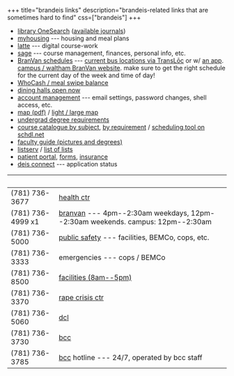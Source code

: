 +++
title="brandeis links"
description="brandeis-related links that are sometimes hard to find"
css=["brandeis"]
+++

* [library OneSearch] \([available journals])
* [myhousing] --- housing and meal plans
* [latte] --- digital course-work
* [sage] --- course management, finances, personal info, etc.
* [BranVan schedules] --- [current bus locations via TransLōc][transloc] or w/
  [an app]. [campus / waltham BranVan website][branvan]. make sure to get the
  right schedule for the current day of the week and time of day!
* [WhoCash / meal swipe balance]
* [dining halls open now]
* [account management] --- email settings, password changes, shell access,
  etc.
* [map (pdf)] / [light / large map]
* [undergrad degree requirements]
* [course catalogue by subject], [by requirement] / [scheduling tool on
  schdl.net]
* [faculty guide (pictures and degrees)]
* [listserv] / [list of lists]
* [patient portal], [forms], [insurance]
* [deis connect] --- application status

                  |  
------------------|-------------------
(781) 736-3677    | [health ctr]
(781) 736-4999 x1 | [branvan] --- 4pm--2:30am weekdays, 12pm--2:30am weekends. campus: 12pm--2:30am
(781) 736-5000    | [public safety] --- facilities, BEMCo, cops, etc.
(781) 736-3333    | emergencies --- cops / BEMCo
(781) 736-8500    | [facilities (8am--5pm)]
(781) 736-3370    | [rape crisis ctr]
(781) 736-5060    | [dcl]
(781) 736-3730    | [bcc]
(781) 736-3785    | [bcc] hotline --- 24/7, operated by bcc staff

[library OneSearch]: http://search.library.brandeis.edu/primo_library/libweb/action/search.do?vid=BRAND
[available journals]: http://scholar.brandeis.edu/V?RN=827099071
[myhousing]: https://brandeis.datacenter.adirondacksolutions.com/BRANDEIS_THDSS_PROD
[latte]: https://moodle2.brandeis.edu/my/
[sage]: https://sage.brandeis.edu/psp/CPROD90/EMPLOYEE/HRMS/s/WEBLIB_BR_SSO.ISCRIPT1.FieldFormula.iScript_redirectBRSSO
[BranVan schedules]: http://www.brandeis.edu/publicsafety/van-shuttle/index.html
[transloc]: https://brandeis.transloc.com/
[an app]: http://translocrider.com/
[branvan]: https://branvan.brandeis.edu/about.php
[WhoCash / meal swipe balance]: https://get.cbord.com/whocash/full/login.php
[dining halls open now]: https://brandeis.sodexomyway.com/dining-near-me/open-now
[account management]: https://identity.brandeis.edu/identity-manage/
[map (pdf)]: https://www.brandeis.edu/gradstudent/images/Campus%20Map%202015.pdf
[light / large map]: http://necsi.edu/wiki/images/0/06/CampusMap.pdf
[undergrad degree requirements]: http://www.brandeis.edu/advising/firstyears/academics/requirements.html
[course catalogue by subject]: http://registrar-prod.unet.brandeis.edu/course/schedule/registrar/index
[by requirement]: http://registrar-prod.unet.brandeis.edu/registrar/schedule/search
[scheduling tool on schdl.net]: https://brandeis.schdl.net/
[faculty guide (pictures and degrees)]: https://www.brandeis.edu/facultyguide/arts-sciences.html
[listserv]: https://lists.brandeis.edu/wws
[list of lists]: https://lists.brandeis.edu/wws/lists
[patient portal]: https://brandeis.medicatconnect.com/
[forms]: http://www.brandeis.edu/health/Forms/
[insurance]: https://www.universityhealthplans.com/letters/letter.cgi?group_id=299
[deis connect]: https://admissions.brandeis.edu/apply/status
[health ctr]: http://www.brandeis.edu/health/
[public safety]: http://www.brandeis.edu/publicsafety/
[facilities (8am--5pm)]: http://www.brandeis.edu/facilities/
[rape crisis ctr]: https://www.brandeis.edu/rape-crisis-center/
[dcl]: https://www.brandeis.edu/dcl/
[bcc]: https://www.brandeis.edu/counseling/

